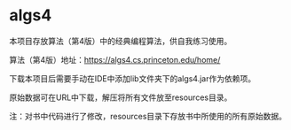 # algs4
本项目存放算法（第4版）中的经典编程算法，供自我练习使用。

算法（第4版）地址：https://algs4.cs.princeton.edu/home/

下载本项目后需要手动在IDE中添加lib文件夹下的algs4.jar作为依赖项。

原始数据可在URL中下载，解压将所有文件放至resources目录。

注：对书中代码进行了修改，resources目录下存放书中所使用的所有原始数据。
